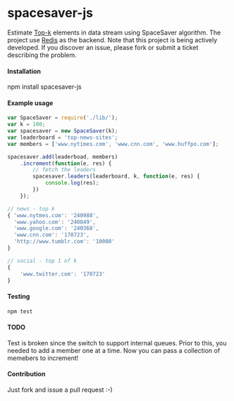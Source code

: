 spacesaver-js
=============

Estimate [Top-k](https://icmi.cs.ucsb.edu/research/tech_reports/reports/2005-23.pdf) elements in data stream using SpaceSaver algorithm. The project use [Redis](https://github.com/antirez/redis) as the backend. Note that this project is being actively developed. If you discover an issue, please fork or submit a ticket describing the problem. 

#### Installation

npm install spacesaver-js

#### Example usage

```javascript
var SpaceSaver = require('./lib/');
var k = 100;
var spacesaver = new SpaceSaver(k);
var leaderboard = 'top-news-sites';
var members = ['www.nytimes.com', 'www.cnn.com', 'www.huffpo.com'];
```

```javascript
spacesaver.add(leaderboad, members)
	.increment(function(e, res) {
		// fetch the leaders
		spacesaver.leaders(leaderboard, k, function(e, res) {
			console.log(res);
		})
	});
```

```javascript
// news - top k
{ 'www.nytmes.com': '240988',
  'www.yahoo.com': '240849',
  'www.google.com': '240368',
  'www.cnn.com': '170723',
  'http://www.tumblr.com': '10000' 
}

// social - top 1 of k
{ 
	'www.twitter.com': '170723' 
}
```

#### Testing
```javascript
npm test
```

#### TODO 
Test is broken since the switch to support
internal queues. Prior to this, you needed
to add a member one at a time. Now you 
can pass a collection of memebers to increment! 

#### Contribution
Just fork and issue a pull request :-)
